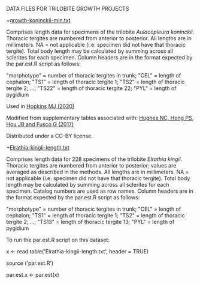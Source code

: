 DATA FILES FOR TRILOBITE GROWTH PROJECTS

+[growth-koninckii-min.txt](growth-koninckii-min.txt)

Comprises length data for specimens of the trilobite <i>Aulacopleura koninckii</i>. Thoracic tergites are numbered from anterior to posterior.  All lengths are in millimeters. NA = not applicable (i.e. specimen did not have that thoracic tergite). Total body length may be calculated by summing across all sclerites for each specimen. Column headers are in the format expected by the par.est.R script as follows:

"morphotype" = number of thoracic tergites in trunk; "CEL" = length of cephalon; "TS1" = length of thoracic tergite 1; "TS2" = length of thoracic tergite 2; ...; "TS22" = length of thoracic tergite 22; "PYL" = length of pygidium

Used in [Hopkins MJ (2020)](https://paleorxiv.org/zt642/)

Modified from supplementary tables associated with: [Hughes NC, Hong PS, Hou JB and Fusco G (2017)](https://www.frontiersin.org/articles/10.3389/fevo.2017.00037/full)

Distributed under a CC-BY license.

+[Elrathia-kingii-length.txt](Elrathia-kingii-length.txt)

Comprises length data for 228 specimens of the trilobite <i>Elrathia kingii</i>. Thoracic tergites are numbered from anterior to posterior; values are averaged as described in the methods.  All lengths are in millimeters. NA = not applicable (i.e. specimen did not have that thoracic tergite). Total body length may be calculated by summing across all sclerites for each specimen. Catalog numbers are used as row names. Column headers are in the format expected by the par.est.R script as follows:

"morphotype" = number of thoracic tergites in trunk; "CEL" = length of cephalon; "TS1" = length of thoracic tergite 1; "TS2" = length of thoracic tergite 2; ...; "TS13" = length of thoracic tergite 13; "PYL" = length of pygidium

To run the par.est.R script on this dataset:

x <- read.table('Elrathia-kingii-length.txt', header = TRUE)

source ('par.est.R')

par.est.x <- par.est(x)

